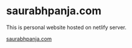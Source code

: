 # saurabhpanja.com
This is personal website hosted on netlify server.

[saurabhpanja.com](https://saurabhpanja.com)